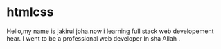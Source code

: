 # htmlcss
Hello,my name is jakirul joha.now i learning full stack web developement hear. I went to be a professional web developer In sha Allah . 

